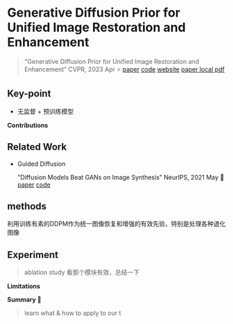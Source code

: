 # Generative Diffusion Prior for Unified Image Restoration and Enhancement

> "Generative Diffusion Prior for Unified Image Restoration and Enhancement" CVPR, 2023 Apr :star:
> [paper](https://arxiv.org/abs/2304.01247) [code](https://github.com/Fayeben/GenerativeDiffusionPrior) [website](https://generativediffusionprior.github.io/?utm_source=catalyzex.com)
> [paper local pdf](./2023_04_CVPR_Generative-Diffusion-Prior-for-Unified-Image-Restoration-and-Enhancement.pdf)

## **Key-point**

- 无监督 + 预训练模型

**Contributions**

## **Related Work**

- Guided Diffusion

  "Diffusion Models Beat GANs on Image Synthesis" NeurIPS, 2021 May :statue_of_liberty:
  [paper](https://arxiv.org/abs/2105.05233) [code](https://github.com/openai/guided-diffusion?utm_source=catalyzex.com)



## **methods**

利用训练有素的DDPM作为统一图像恢复和增强的有效先验，特别是处理各种退化图像



## **Experiment**

> ablation study 看那个模块有效，总结一下

**Limitations**

**Summary :star2:**

> learn what & how to apply to our t